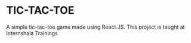 # TIC-TAC-TOE
 A simple tic-tac-toe game made using React.JS. This project is taught at Internshala Trainings
